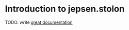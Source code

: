 # Introduction to jepsen.stolon

TODO: write [great documentation](http://jacobian.org/writing/what-to-write/)

